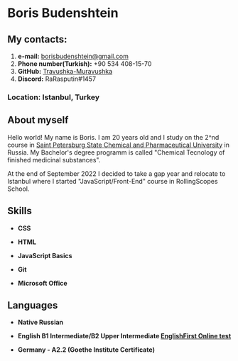 # Boris Budenshtein


## My contacts:

 1. **e-mail:** borisbudenshtein@gmail.com
 2. **Phone number(Turkish):** +90 534 408-15-70
 3. **GitHub:** [Travushka-Muravushka](https://github.com/Travushka-Muravushka)
 4. **Discord:** RaRasputin#1457


### Location: Istanbul, Turkey


## About myself

Hello world! My name is Boris. I am 20 years old and I study on the 2^nd course in [Saint Petersburg State Chemical and Pharmaceutical University](https://spcpu.ru/english/) in Russia. My Bachelor's degree programm is called "Chemical Tecnology of finished medicinal substances".


At the end of September 2022 I decided to take a gap year and relocate to Istanbul where I started "JavaScript/Front-End" course in RollingScopes School.


 ## Skills

 * __CSS__

 * __HTML__

 * __JavaScript Basics__

 * __Git__

 * __Microsoft Office__


 ## Languages

 * __Native Russian__ 

 * __English B1 Intermediate/B2 Upper Intermediate [EnglishFirst Online test](https://www.efset.org/quick-check/take-test/#set15-190/result)__

 * __Germany - A2.2 (Goethe Institute Certificate)__